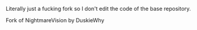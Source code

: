 Literally just a fucking fork so I don't edit the code of the base repository.

Fork of NightmareVision by DuskieWhy
